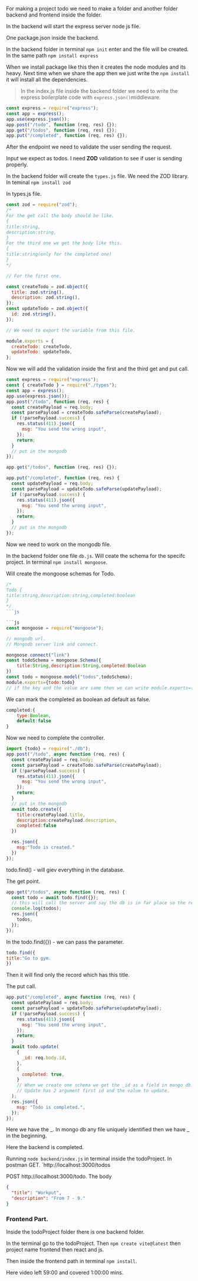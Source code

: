 For making a project todo we need to make a folder and another folder backend and frontend inside the folder.

In the backend will start the express server node js file.

One package.json inside the backend.

In the backend folder in terminal `npm init` enter and the file will be created.
In the same path `npm install express`

When we install package like this then it creates the node modules and its heavy.
Next time when we share the app then we just write the `npm install` it will install all the dependencies.

> In the index.js file inside the backend folder we need to write the express boilerplate code with `express.json()`middleware.

```js
const express = require("express");
const app = express();
app.use(express.json());
app.post("/todo", function (req, res) {});
app.get("/todos", function (req, res) {});
app.put("/completed", function (req, res) {});
```

After the endpoint we need to validate the user sending the request.

Input we expect as todos. I need **ZOD** validation to see if user is sending properly.

In the backend folder will create the `types.js` file. We need the ZOD library.
In teminal `npm install zod`

In types.js file.

```js
const zod = require("zod");
/*
For the get call the body should be like.
{
title:string,
description:string,
}
For the third one we get the body like this.
{
title:string(only for the completed one)
}
*/

// For the first one.

const createTodo = zod.object({
  title: zod.string(),
  description: zod.string(),
});
const updateTodo = zod.object({
  id: zod.string(),
});

// We need to export the variable from this file.

module.exports = {
  createTodo: createTodo,
  updateTodo: updateTodo,
};
```

Now we will add the validation inside the first and the third get and put call.

```js
const express = require("express");
const { createTodo } = require("./types");
const app = express();
app.use(express.json());
app.post("/todo", function (req, res) {
  const createPayload = req.body;
  const parsePayload = createTodo.safeParse(createPayload);
  if (!parsePayload.success) {
    res.status(411).json({
      msg: "You send the wrong input",
    });
    return;
  }
  // put in the mongodb
});

app.get("/todos", function (req, res) {});

app.put("/completed", function (req, res) {
  const updatePayload = req.body;
  const parsePayload = updateTodo.safeParse(updatePayload);
  if (!parsePayload.success) {
    res.status(411).json({
      msg: "You send the wrong input",
    });
    return;
  }
  // put in the mongodb
});
```

Now we need to work on the mongodb file.

In the backend folder one file `db.js`. Will ceate the schema for the specifc project. In terminal `npm install mongoose`.

Will create the mongoose schemas for Todo.

````js
/*
Todo {
title:string,description:string,completed:boolean
}
*/
```js

```js
const mongoose = require("mongoose");

// mongodb url.
// Mongodb server link and connect.

mongoose.connect("link")
const todoSchema = mongoose.Schema({
    title:String,description:String,completed:Boolean
})
const todo = mongoose.model("todos",todoSchema);
module.exports={todo:todo}
// if the key and the value are same then we can write module.exports={todo}
````

We can mark the completed as boolean ad default as false.

```js
completed:{
    type:Boolean,
    default:false
}
```

Now we need to complete the controller.

```js
import {todo} = require("./db");
app.post("/todo", async function (req, res) {
  const createPayload = req.body;
  const parsePayload = createTodo.safeParse(createPayload);
  if (!parsePayload.success) {
    res.status(411).json({
      msg: "You send the wrong input",
    });
    return;
  }
  // put in the mongodb
  await todo.create({
    title:createPayload.title,
    description:createPayload.description,
    completed:false
  })

  res.json({
    msg:"Todo is created."
  })
});
```

todo.find() - will giev everything in the database.

The get point.

```js
app.get("/todos", async function (req, res) {
  const todo = await todo.find({});
  // this will call the server and say the db is in far place so the request will take the time so we need to await.
  console.log(todos);
  res.json({
    todos,
  });
});
```

In the todo.find({}) - we can pass the parameter.

```js
todo.find({
title:"Go to gym.
})
```

Then it will find only the record which has this title.

The put call.

```js
app.put("/completed", async function (req, res) {
  const updatePayload = req.body;
  const parsePayload = updateTodo.safeParse(updatePayload);
  if (!parsePayload.success) {
    res.status(411).json({
      msg: "You send the wrong input",
    });
    return;
  }
  await todo.update(
    {
      _id: req.body.id,
    },
    {
      completed: true,
    }
    // When we create one schema we get the _id as a field in mongo db. Here we are getting the id and updating it to completed.
    // Update has 2 argument first id and the value to update.
  );
  res.json({
    msg: "Todo is completed.",
  });
});
```

Here we have the _. In mongo db any file uniquely identified then we have _ in the beginning.

Here the backend is completed.

Running `node backend/index.js` in terminal inside the todoProject.
In postman GET. `http://localhost:3000/todos

POST http://localhost:3000/todo.
The body

```json
{
  "title": "Workput",
  "description": "From 7 - 9."
}
```

### Frontend Part.

Inside the todoProject folder there is one backend folder.

In the terminal go to the todoProject. Then `npm create vite@latest` then project name frontend then react and js.

Then inside the frontend path in terminal `npm install`.

Here video left 59:00 and covered 1:00:00 mins.
